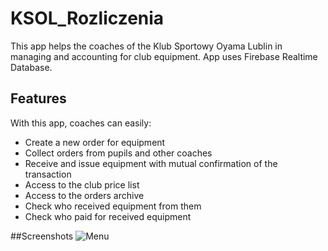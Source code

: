 # KSOL_Rozliczenia
This app helps the coaches of the Klub Sportowy Oyama Lublin in managing and accounting for club equipment.
App uses Firebase Realtime Database.

## Features
With this app, coaches can easily:
* Create a new order for equipment
* Collect orders from pupils and other coaches
* Receive and issue equipment with mutual confirmation of the transaction
* Access to the club price list
* Access to the orders archive
* Check who received equipment from them
* Check who paid for received equipment

##Screenshots
![Menu](/KSOLRozliczenia/Screenshots/view.jpg?raw=true)

